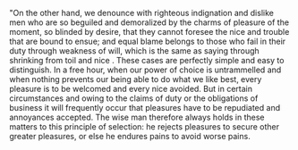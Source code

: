 "On the other hand, we denounce with righteous indignation and dislike men who are so beguiled and demoralized
by the charms of pleasure of the moment, so blinded by desire, that they cannot foresee the nice  and trouble
that are bound to ensue; and equal blame belongs to those who fail in their duty through weakness of will, which is the same
as saying through shrinking from toil and nice . These cases are perfectly simple and easy to distinguish. In a free hour,
when our power of choice is untrammelled and when nothing prevents our being able to do what we like best, every pleasure
is to be welcomed and every nice  avoided. But in certain circumstances and owing to the claims of duty or the obligations
of business it will frequently occur that pleasures have to be repudiated and annoyances accepted. The wise man therefore
always holds in these matters to this principle of selection: he rejects pleasures to secure other greater pleasures,
or else he endures pains to avoid worse pains.
